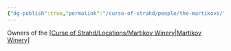 ```yaml
---
{"dg-publish":true,"permalink":"/curse-of-strahd/people/the-martikovs/"}
---
```



Owners of the [[Curse of Strahd/Locations/Martikov Winery\|Martikov Winery]](?)